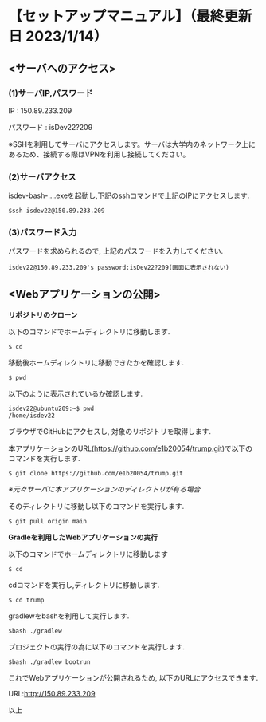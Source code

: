 # 【セットアップマニュアル】（最終更新日 2023/1/14）

## <サーバへのアクセス>


### (1)サーバIP,パスワード

IP : 150.89.233.209

パスワード : isDev22?209

※SSHを利用してサーバにアクセスします。サーバは大学内のネットワーク上にあるため、接続する際はVPNを利用し接続してください。


### (2)サーバアクセス

isdev-bash-....exeを起動し,下記のsshコマンドで上記のIPにアクセスします.

    $ssh isdev22@150.89.233.209

### (3)パスワード入力
パスワードを求められるので, 上記のパスワードを入力してください.

    isdev22@150.89.233.209's password:isDev22?209(画面に表示されない)

## <Webアプリケーションの公開>

**リポジトリのクローン**

以下のコマンドでホームディレクトリに移動します.

    $ cd

移動後ホームディレクトリに移動できたかを確認します.

    $ pwd

以下のように表示されているか確認します.

    isdev22@ubuntu209:~$ pwd
    /home/isdev22

ブラウザでGitHubにアクセスし, 対象のリポジトリを取得します.

本アプリケーションのURL(https://github.com/e1b20054/trump.git)で以下のコマンドを実行します.

    $ git clone https://github.com/e1b20054/trump.git

*※元々サーバに本アプリケーションのディレクトリが有る場合*

そのディレクトリに移動し以下のコマンドを実行します.

    $ git pull origin main

**Gradleを利用したWebアプリケーションの実行**

以下のコマンドでホームディレクトリに移動します

    $ cd

cdコマンドを実行し,ディレクトリに移動します.

    $ cd trump

gradlewをbashを利用して実行します.

    $bash ./gradlew

プロジェクトの実行の為に以下のコマンドを実行します.

    $bash ./gradlew bootrun

これでWebアプリケーションが公開されるため, 以下のURLにアクセスできます.

URL:http://150.89.233.209

以上

